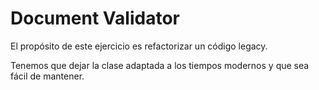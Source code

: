 # Document Validator

El propósito de este ejercicio es refactorizar un código legacy.

Tenemos que dejar la clase adaptada a los tiempos modernos y que sea fácil de mantener.
